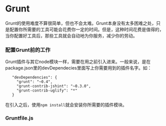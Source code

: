 # Grunt
Grunt的使用难度不算很简单，但也不会太难。Grunt本身没有太多困难之处，只是配置你所需要的工具可能会花费你一定的时间。但是，这种时间花费是值得的，当你配置好工具后，那些工具就会自动地为你服务，减少你的劳动。
   

### 配置Grunt前的工作
Grunt插件与其它node模块一样，需要在用之前引入进来。一般来说，是在package.json里的devDependecies里面写上你需要用到的插件名字。如：
 ```
    "devDependencies": {
      "grunt": "~0.4",
      "grunt-contrib-jshint": "~0.3.0",
      "grunt-contrib-uglify": "*"
    }
 ```

在引入之后，使用`npm install`就会安装你所需要的插件模块。
   

### Gruntfile.js





